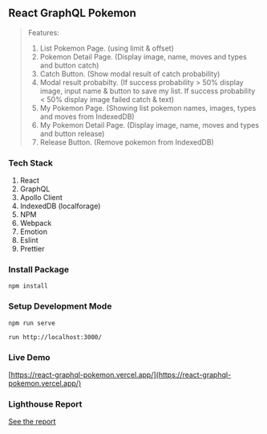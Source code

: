 ## React GraphQL Pokemon

> Features:
>
> 1.  List Pokemon Page. (using limit & offset)
> 2.  Pokemon Detail Page. (Display image, name, moves and types and button catch)
> 3.  Catch Button. (Show modal result of catch probability)
> 4.  Modal result probabilty. (If success probability > 50% display image, input name & button to save my list. If success probability < 50% display image failed catch & text)
> 5.  My Pokemon Page. (Showing list pokemon names, images, types and moves from IndexedDB)
> 6.  My Pokemon Detail Page. (Display image, name, moves and types and button release)
> 7.  Release Button. (Remove pokemon from IndexedDB)

### Tech Stack

1. React
1. GraphQL
1. Apollo Client
1. IndexedDB (localforage)
1. NPM
1. Webpack
1. Emotion
1. Eslint
1. Prettier

### Install Package

```
npm install
```

### Setup Development Mode

```
npm run serve
```

```
run http://localhost:3000/
```

### Live Demo

[https://react-graphql-pokemon.vercel.app/](https://react-graphql-pokemon.vercel.app/)

### Lighthouse Report

[See the report](https://drive.google.com/file/d/1HFDaoxxQX-9sxGqFzbdaqI7IXbCH3ftN/view?usp=sharing)
